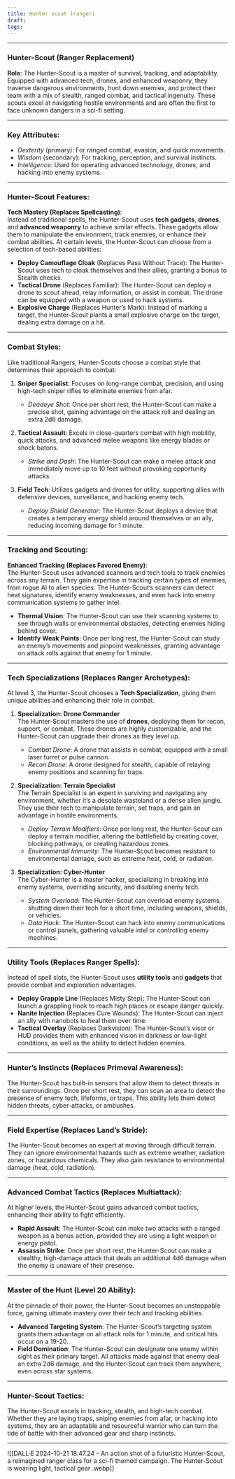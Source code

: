 ```yaml
---
title: Hunter scout (ranger)
draft: 
tags:
---
```



---

### **Hunter-Scout (Ranger Replacement)**

**Role**: The Hunter-Scout is a master of survival, tracking, and adaptability. Equipped with advanced tech, drones, and enhanced weaponry, they traverse dangerous environments, hunt down enemies, and protect their team with a mix of stealth, ranged combat, and tactical ingenuity. These scouts excel at navigating hostile environments and are often the first to face unknown dangers in a sci-fi setting.

---

### **Key Attributes**:

- *Dexterity* (primary): For ranged combat, evasion, and quick movements.
- *Wisdom* (secondary): For tracking, perception, and survival instincts.
- *Intelligence*: Used for operating advanced technology, drones, and hacking into enemy systems.

---

### **Hunter-Scout Features**:

**Tech Mastery (Replaces Spellcasting)**:  
Instead of traditional spells, the Hunter-Scout uses **tech gadgets**, **drones**, and **advanced weaponry** to achieve similar effects. These gadgets allow them to manipulate the environment, track enemies, or enhance their combat abilities. At certain levels, the Hunter-Scout can choose from a selection of tech-based abilities:

- **Deploy Camouflage Cloak** (Replaces Pass Without Trace): The Hunter-Scout uses tech to cloak themselves and their allies, granting a bonus to Stealth checks.
- **Tactical Drone** (Replaces Familiar): The Hunter-Scout can deploy a drone to scout ahead, relay information, or assist in combat. The drone can be equipped with a weapon or used to hack systems.
- **Explosive Charge** (Replaces Hunter’s Mark): Instead of marking a target, the Hunter-Scout plants a small explosive charge on the target, dealing extra damage on a hit.

---

### **Combat Styles**:
Like traditional Rangers, Hunter-Scouts choose a combat style that determines their approach to combat:

1. **Sniper Specialist**: Focuses on long-range combat, precision, and using high-tech sniper rifles to eliminate enemies from afar.
   - *Deadeye Shot*: Once per short rest, the Hunter-Scout can make a precise shot, gaining advantage on the attack roll and dealing an extra 2d6 damage.
   
2. **Tactical Assault**: Excels in close-quarters combat with high mobility, quick attacks, and advanced melee weapons like energy blades or shock batons.
   - *Strike and Dash*: The Hunter-Scout can make a melee attack and immediately move up to 10 feet without provoking opportunity attacks.

3. **Field Tech**: Utilizes gadgets and drones for utility, supporting allies with defensive devices, surveillance, and hacking enemy tech.
   - *Deploy Shield Generator*: The Hunter-Scout deploys a device that creates a temporary energy shield around themselves or an ally, reducing incoming damage for 1 minute.

---

### **Tracking and Scouting**:

**Enhanced Tracking (Replaces Favored Enemy)**:  
The Hunter-Scout uses advanced scanners and tech tools to track enemies across any terrain. They gain expertise in tracking certain types of enemies, from rogue AI to alien species. The Hunter-Scout’s scanners can detect heat signatures, identify enemy weaknesses, and even hack into enemy communication systems to gather intel.

- **Thermal Vision**: The Hunter-Scout can use their scanning systems to see through walls or environmental obstacles, detecting enemies hiding behind cover.
- **Identify Weak Points**: Once per long rest, the Hunter-Scout can study an enemy’s movements and pinpoint weaknesses, granting advantage on attack rolls against that enemy for 1 minute.

---

### **Tech Specializations (Replaces Ranger Archetypes)**:

At level 3, the Hunter-Scout chooses a **Tech Specialization**, giving them unique abilities and enhancing their role in combat.

1. **Specialization: Drone Commander**  
   The Hunter-Scout masters the use of **drones**, deploying them for recon, support, or combat. These drones are highly customizable, and the Hunter-Scout can upgrade their drones as they level up.

   - *Combat Drone*: A drone that assists in combat, equipped with a small laser turret or pulse cannon.
   - *Recon Drone*: A drone designed for stealth, capable of relaying enemy positions and scanning for traps.

2. **Specialization: Terrain Specialist**  
   The Terrain Specialist is an expert in surviving and navigating any environment, whether it’s a desolate wasteland or a dense alien jungle. They use their tech to manipulate terrain, set traps, and gain an advantage in hostile environments.

   - *Deploy Terrain Modifiers*: Once per long rest, the Hunter-Scout can deploy a terrain modifier, altering the battlefield by creating cover, blocking pathways, or creating hazardous zones.
   - *Environmental Immunity*: The Hunter-Scout becomes resistant to environmental damage, such as extreme heat, cold, or radiation.

3. **Specialization: Cyber-Hunter**  
   The Cyber-Hunter is a master hacker, specializing in breaking into enemy systems, overriding security, and disabling enemy tech.

   - *System Overload*: The Hunter-Scout can overload enemy systems, shutting down their tech for a short time, including weapons, shields, or vehicles.
   - *Data Hack*: The Hunter-Scout can hack into enemy communications or control panels, gathering valuable intel or controlling enemy machines.

---

### **Utility Tools (Replaces Ranger Spells)**:
Instead of spell slots, the Hunter-Scout uses **utility tools** and **gadgets** that provide combat and exploration advantages.

- **Deploy Grapple Line** (Replaces Misty Step): The Hunter-Scout can launch a grappling hook to reach high places or escape danger quickly.
- **Nanite Injection** (Replaces Cure Wounds): The Hunter-Scout can inject an ally with nanobots to heal them over time.
- **Tactical Overlay** (Replaces Darkvision): The Hunter-Scout’s visor or HUD provides them with enhanced vision in darkness or low-light conditions, as well as the ability to detect hidden enemies.
  
---

### **Hunter’s Instincts (Replaces Primeval Awareness)**:
The Hunter-Scout has built-in sensors that allow them to detect threats in their surroundings. Once per short rest, they can scan an area to detect the presence of enemy tech, lifeforms, or traps. This ability lets them detect hidden threats, cyber-attacks, or ambushes.

---

### **Field Expertise (Replaces Land’s Stride)**:
The Hunter-Scout becomes an expert at moving through difficult terrain. They can ignore environmental hazards such as extreme weather, radiation zones, or hazardous chemicals. They also gain resistance to environmental damage (heat, cold, radiation).

---

### **Advanced Combat Tactics (Replaces Multiattack)**:
At higher levels, the Hunter-Scout gains advanced combat tactics, enhancing their ability to fight efficiently.

- **Rapid Assault**: The Hunter-Scout can make two attacks with a ranged weapon as a bonus action, provided they are using a light weapon or energy pistol.
- **Assassin Strike**: Once per short rest, the Hunter-Scout can make a stealthy, high-damage attack that deals an additional 4d6 damage when the enemy is unaware of their presence.

---

### **Master of the Hunt (Level 20 Ability)**:
At the pinnacle of their power, the Hunter-Scout becomes an unstoppable force, gaining ultimate mastery over their tech and tracking abilities.

- **Advanced Targeting System**: The Hunter-Scout’s targeting system grants them advantage on all attack rolls for 1 minute, and critical hits occur on a 19-20.
- **Field Domination**: The Hunter-Scout can designate one enemy within sight as their primary target. All attacks made against that enemy deal an extra 2d6 damage, and the Hunter-Scout can track them anywhere, even across star systems.

---

### **Hunter-Scout Tactics**:
The Hunter-Scout excels in tracking, stealth, and high-tech combat. Whether they are laying traps, sniping enemies from afar, or hacking into systems, they are an adaptable and resourceful warrior who can turn the tide of battle with their advanced gear and sharp instincts.

---

![[DALL·E 2024-10-21 18.47.24 - An action shot of a futuristic Hunter-Scout, a reimagined ranger class for a sci-fi themed campaign. The Hunter-Scout is wearing light, tactical gear .webp]]